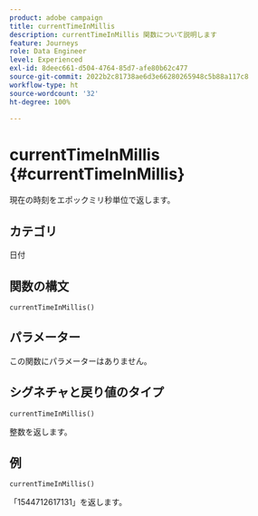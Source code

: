 ```yaml
---
product: adobe campaign
title: currentTimeInMillis
description: currentTimeInMillis 関数について説明します
feature: Journeys
role: Data Engineer
level: Experienced
exl-id: 8deec661-d504-4764-85d7-afe80b62c477
source-git-commit: 2022b2c81738ae6d3e66280265948c5b88a117c8
workflow-type: ht
source-wordcount: '32'
ht-degree: 100%

---
```


# currentTimeInMillis {#currentTimeInMillis}

現在の時刻をエポックミリ秒単位で返します。

## カテゴリ

日付

## 関数の構文

`currentTimeInMillis()`

## パラメーター

この関数にパラメーターはありません。

## シグネチャと戻り値のタイプ

`currentTimeInMillis()`

整数を返します。

## 例

`currentTimeInMillis()`

「1544712617131」を返します。
